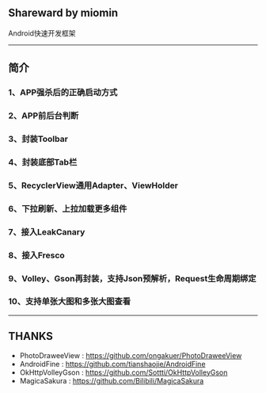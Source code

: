 ## Shareward by miomin
Android快速开发框架

-------------------

## 简介

### 1、APP强杀后的正确启动方式

### 2、APP前后台判断

### 3、封装Toolbar

### 4、封装底部Tab栏

### 5、RecyclerView通用Adapter、ViewHolder

### 6、下拉刷新、上拉加载更多组件

### 7、接入LeakCanary

### 8、接入Fresco

### 9、Volley、Gson再封装，支持Json预解析，Request生命周期绑定

### 10、支持单张大图和多张大图查看

-------------------

## THANKS

 - PhotoDraweeView : https://github.com/ongakuer/PhotoDraweeView
 - AndroidFine : https://github.com/tianshaojie/AndroidFine
 - OkHttpVolleyGson : https://github.com/Sottti/OkHttpVolleyGson
 - MagicaSakura : https://github.com/Bilibili/MagicaSakura
